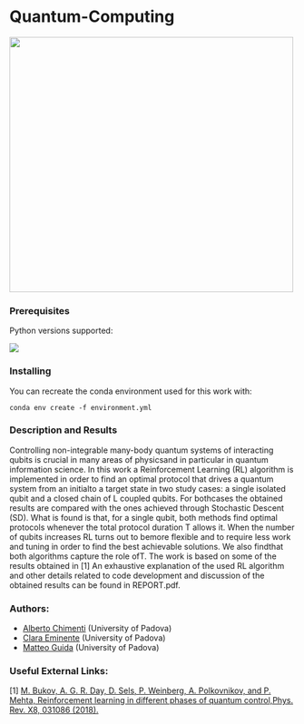 # Quantum-Computing

<img src=https://www.researchgate.net/publication/335028508/figure/fig1/AS:789466423762944@1565234871365/The-Bloch-sphere-provides-a-useful-means-of-visualizing-the-state-of-a-single-qubit-and.ppm width="500" height="450" border="0"/> 

### Prerequisites
Python versions supported:

[![](https://img.shields.io/badge/python-3.7.9-blue.svg)](https://badge.fury.io/py/root_pandas)

### Installing

You can recreate the conda environment used for this work with:

```
conda env create -f environment.yml
```

###  Description and Results
Controlling non-integrable many-body quantum systems of interacting qubits is crucial in many areas of physicsand  in  particular  in  quantum  information  science.   In  this  work  a  Reinforcement  Learning  (RL) algorithm is implemented in order to find an optimal protocol that drives a quantum system from an initialto a target state in two study cases:  a single isolated qubit and a closed chain of L coupled qubits.  For bothcases the obtained results are compared with the ones achieved through Stochastic Descent (SD). What is found is that, for a single qubit, both methods find optimal protocols whenever the total protocol duration T allows it.  When the number of qubits increases RL turns out to bemore flexible and to require less work and tuning in order to find the best achievable solutions.  We also findthat both algorithms capture the role ofT.  The work is based on some of the results obtained in [1] An exhaustive explanation of the used RL algorithm and other details related to code development and discussion of the obtained results can be found in REPORT.pdf.
### Authors:

- [Alberto Chimenti](https://github.com/albchim) (University of Padova)
- [Clara Eminente](https://github.com/ceminente) (University of Padova)
- [Matteo Guida](https://github.com/matteoguida) (University of Padova)

### Useful External Links:
[1] [M. Bukov, A. G. R. Day, D. Sels, P. Weinberg, A. Polkovnikov, and P. Mehta, Reinforcement learning in different phases of quantum control,Phys. Rev. X8, 031086 (2018).](https://journals.aps.org/prx/abstract/10.1103/PhysRevX.8.031086)
